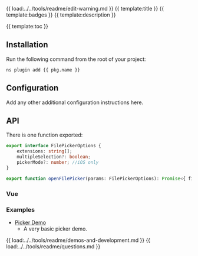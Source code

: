 {{ load:../../tools/readme/edit-warning.md }}
{{ template:title }}
{{ template:badges }}
{{ template:description }}

{{ template:toc }}

## Installation
Run the following command from the root of your project:

`ns plugin add {{ pkg.name }}`

## Configuration

Add any other additional configuration instructions here.

## API

There is one function exported:

```typescript
export interface FilePickerOptions {
    extensions: string[];
    multipleSelection?: boolean;
    pickerMode?: number; //iOS only
}

export function openFilePicker(params: FilePickerOptions): Promise<{ files: string[]; ios?: NSURL; android?: android.net.Uri }>;
```

### Vue

### Examples

- [Picker Demo](demo-snippets/vue/Demo.vue)
  - A very basic picker demo.

{{ load:../../tools/readme/demos-and-development.md }}
{{ load:../../tools/readme/questions.md }}